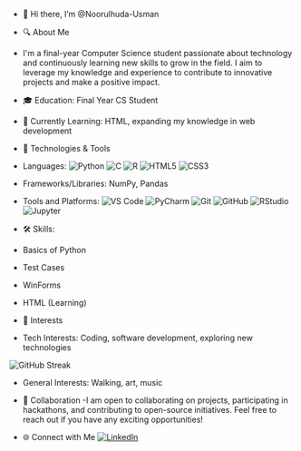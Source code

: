 - 👋 Hi there, I’m @Noorulhuda-Usman

- 🔍 About Me  
- I'm a final-year Computer Science student passionate about technology and continuously learning new skills to grow in the field. I aim to leverage my knowledge and experience to contribute to innovative projects and make a positive impact.
- 🎓 Education: Final Year CS Student 
- 🌱 Currently Learning: HTML, expanding my knowledge in web development
  
- 🔧 Technologies & Tools
- Languages:
![Python](https://img.shields.io/badge/Python-3776AB?style=for-the-badge&logo=python&logoColor=ffdd54)
![C](https://img.shields.io/badge/C-00599C?style=for-the-badge&logo=c&logoColor=white)
![R](https://img.shields.io/badge/R-276DC3?style=for-the-badge&logo=r&logoColor=white)
![HTML5](https://img.shields.io/badge/HTML-E34F26?style=for-the-badge&logo=html5&logoColor=white)
![CSS3](https://img.shields.io/badge/CSS-1572B6?style=for-the-badge&logo=css3&logoColor=white)

- Frameworks/Libraries: NumPy, Pandas
  
- Tools and Platforms:
![VS Code](https://img.shields.io/badge/VS_Code-0078D4?style=for-the-badge&logo=visual-studio-code&logoColor=white)
![PyCharm](https://img.shields.io/badge/PyCharm-000000?style=for-the-badge&logo=pycharm&logoColor=white)
![Git](https://img.shields.io/badge/Git-F05032?style=for-the-badge&logo=git&logoColor=white)
![GitHub](https://img.shields.io/badge/GitHub-100000?style=for-the-badge&logo=github&logoColor=white)
![RStudio](https://img.shields.io/badge/RStudio-75AADB?style=for-the-badge&logo=rstudio&logoColor=white)
![Jupyter](https://img.shields.io/badge/Jupyter-F37626?style=for-the-badge&logo=jupyter&logoColor=white)

- 🛠️ Skills:
- Basics of Python
- Test Cases
- WinForms
- HTML (Learning)
  
- 🚀 Interests
- Tech Interests: Coding, software development, exploring new technologies

![GitHub Streak](https://github-readme-streak-stats.herokuapp.com/?user=yourusername&theme=dark&hide_border=true)

- General Interests: Walking, art, music
  
- 🤝 Collaboration
-I am open to collaborating on projects, participating in hackathons, and contributing to open-source initiatives. Feel free to reach out if you have any exciting opportunities!

- 🌐 Connect with Me
[![LinkedIn](https://img.shields.io/badge/LinkedIn-0077B5?style=for-the-badge&logo=linkedin&logoColor=white)](https://www.linkedin.com/in/noorulhuda-usman)
